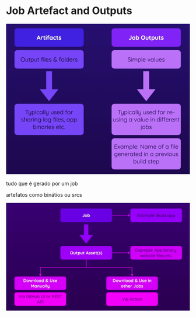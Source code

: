 # Job Artefact and Outputs

![alt text](<../assets/Screenshot from 2025-06-16 12-04-16.png>)

tudo que é gerado por um job

artefatos como binátios ou srcs

![alt text](<../assets/Screenshot from 2025-06-15 13-59-21.png>)